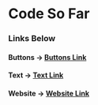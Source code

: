 
# Code So Far

### Links Below




#### Buttons -> [Buttons Link](file:///C:/Users/hs86442/Desktop/html-css-course/buttons.html)

#### Text -> [Text Link](file:///C:/Users/hs86442/Desktop/html-css-course/text.html)

#### Website -> [Website Link](file:///C:/Users/hs86442/Desktop/html-css-course/website.html)
